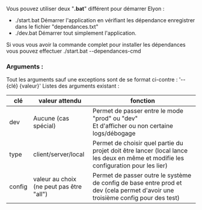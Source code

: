 Vous pouvez utiliser deux "**.bat**" différent pour démarrer Elyon :
- ./start.bat
Démarrer l'application en vérifiant les dépendance enregistrer dans le fichier "dependances.txt"
- ./dev.bat
Démarrer tout simplement l'application.

Si vous vous avoir la commande complet pour installer les dépendances vous pouvez effectuer ./start.bat --dependances-cmd
### **Arguments** :
Tout les arguments sauf une exceptions sont de se format ci-contre : '--{clé} {valeur}'
Listes des arguments existant :

| clé    | valeur attendu                              | fonction                                                                                                                           |
| ------ | ------------------------------------------- | ---------------------------------------------------------------------------------------------------------------------------------- |
| dev    | Aucune (cas spécial)                        | Permet de passer entre le mode "prod" ou "dev"<br>Et d'afficher ou non certaine logs/débogage                                      |
| type   | client/server/local                         | Permet de choisir quel partie du projet doit être lancer (local lance les deux en même et modifie les configuration pour les lier) |
| config | valeur au choix<br>(ne peut pas être "all") | Permet de passer outre le système de config de base entre prod et dev (cela permet d'avoir une troisième config pour des test)     |
